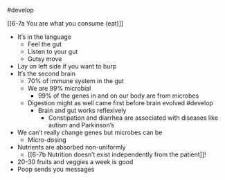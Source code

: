 #develop 

[[6-7a You are what you consume (eat)]]

- It’s in the language
	- Feel the gut
	- Listen to your gut
	- Gutsy move
- Lay on left side if you want to burp
- It’s the second brain
	- 70% of immune system in the gut
	- We are 99% microbial
		- 99% of the genes in and on our body are from microbes
	- Digestion might as well came first before brain evolved #develop 
		- Brain and gut works reflexively 
			- Constipation and diarrhea are associated with diseases like autism and Parkinson’s
- We can’t really change genes but microbes can be
	- Micro-dosing
- Nutrients are absorbed non-uniformly
	- [[6-7b Nutrition doesn’t exist independently from the patient]]!
- 20-30 fruits and veggies a week is good
- Poop sends you messages